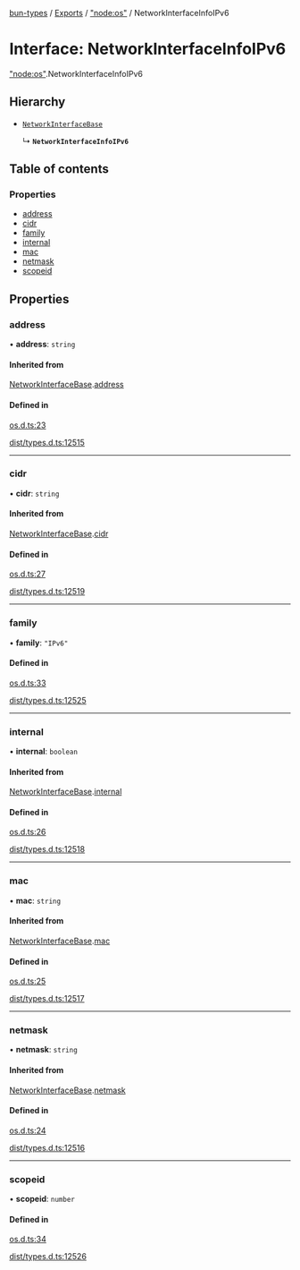 [bun-types](../README.md) / [Exports](../modules.md) / ["node:os"](../modules/node_os_.md) / NetworkInterfaceInfoIPv6

# Interface: NetworkInterfaceInfoIPv6

["node:os"](../modules/node_os_.md).NetworkInterfaceInfoIPv6

## Hierarchy

- [`NetworkInterfaceBase`](os_.NetworkInterfaceBase.md)

  ↳ **`NetworkInterfaceInfoIPv6`**

## Table of contents

### Properties

- [address](node_os_.NetworkInterfaceInfoIPv6.md#address)
- [cidr](node_os_.NetworkInterfaceInfoIPv6.md#cidr)
- [family](node_os_.NetworkInterfaceInfoIPv6.md#family)
- [internal](node_os_.NetworkInterfaceInfoIPv6.md#internal)
- [mac](node_os_.NetworkInterfaceInfoIPv6.md#mac)
- [netmask](node_os_.NetworkInterfaceInfoIPv6.md#netmask)
- [scopeid](node_os_.NetworkInterfaceInfoIPv6.md#scopeid)

## Properties

### address

• **address**: `string`

#### Inherited from

[NetworkInterfaceBase](os_.NetworkInterfaceBase.md).[address](os_.NetworkInterfaceBase.md#address)

#### Defined in

[os.d.ts:23](https://github.com/valgaze/bun-types/blob/5e53f27/os.d.ts#L23)

[dist/types.d.ts:12515](https://github.com/valgaze/bun-types/blob/5e53f27/dist/types.d.ts#L12515)

___

### cidr

• **cidr**: `string`

#### Inherited from

[NetworkInterfaceBase](os_.NetworkInterfaceBase.md).[cidr](os_.NetworkInterfaceBase.md#cidr)

#### Defined in

[os.d.ts:27](https://github.com/valgaze/bun-types/blob/5e53f27/os.d.ts#L27)

[dist/types.d.ts:12519](https://github.com/valgaze/bun-types/blob/5e53f27/dist/types.d.ts#L12519)

___

### family

• **family**: ``"IPv6"``

#### Defined in

[os.d.ts:33](https://github.com/valgaze/bun-types/blob/5e53f27/os.d.ts#L33)

[dist/types.d.ts:12525](https://github.com/valgaze/bun-types/blob/5e53f27/dist/types.d.ts#L12525)

___

### internal

• **internal**: `boolean`

#### Inherited from

[NetworkInterfaceBase](os_.NetworkInterfaceBase.md).[internal](os_.NetworkInterfaceBase.md#internal)

#### Defined in

[os.d.ts:26](https://github.com/valgaze/bun-types/blob/5e53f27/os.d.ts#L26)

[dist/types.d.ts:12518](https://github.com/valgaze/bun-types/blob/5e53f27/dist/types.d.ts#L12518)

___

### mac

• **mac**: `string`

#### Inherited from

[NetworkInterfaceBase](os_.NetworkInterfaceBase.md).[mac](os_.NetworkInterfaceBase.md#mac)

#### Defined in

[os.d.ts:25](https://github.com/valgaze/bun-types/blob/5e53f27/os.d.ts#L25)

[dist/types.d.ts:12517](https://github.com/valgaze/bun-types/blob/5e53f27/dist/types.d.ts#L12517)

___

### netmask

• **netmask**: `string`

#### Inherited from

[NetworkInterfaceBase](os_.NetworkInterfaceBase.md).[netmask](os_.NetworkInterfaceBase.md#netmask)

#### Defined in

[os.d.ts:24](https://github.com/valgaze/bun-types/blob/5e53f27/os.d.ts#L24)

[dist/types.d.ts:12516](https://github.com/valgaze/bun-types/blob/5e53f27/dist/types.d.ts#L12516)

___

### scopeid

• **scopeid**: `number`

#### Defined in

[os.d.ts:34](https://github.com/valgaze/bun-types/blob/5e53f27/os.d.ts#L34)

[dist/types.d.ts:12526](https://github.com/valgaze/bun-types/blob/5e53f27/dist/types.d.ts#L12526)
